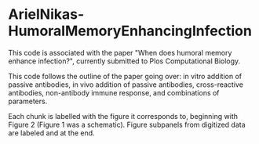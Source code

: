 # ArielNikas-HumoralMemoryEnhancingInfection
This code is associated with the paper "When does humoral memory enhance infection?", currently submitted to Plos Computational Biology. 

This code follows the outline of the paper going over: in vitro addition of passive antibodies, in vivo addition of passive antibodies,  cross-reactive antibodies, non-antibody immune response, and combinations of parameters. 

Each chunk is labelled with the figure it corresponds to, beginning with Figure 2 (Figure 1 was a schematic). Figure subpanels from digitized data are labeled and at the end. 
